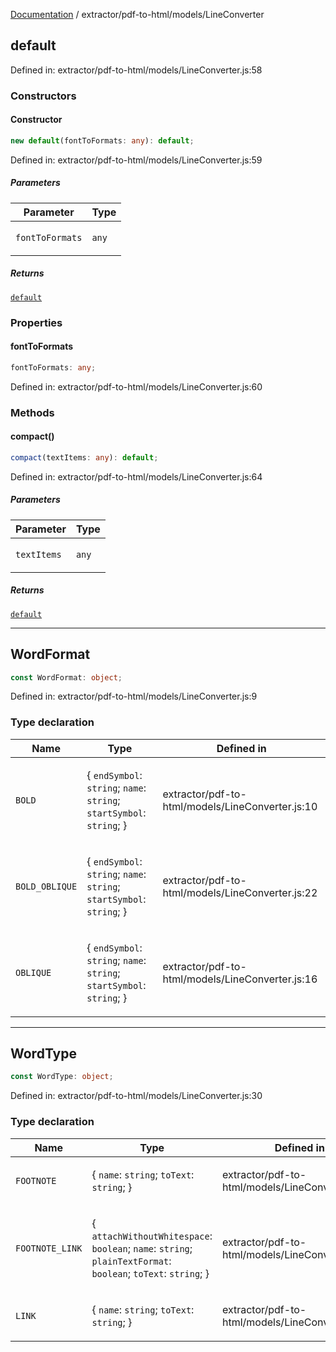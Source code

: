 [Documentation](../../../modules.md) / extractor/pdf-to-html/models/LineConverter

## default

Defined in: extractor/pdf-to-html/models/LineConverter.js:58

### Constructors

#### Constructor

```ts
new default(fontToFormats: any): default;
```

Defined in: extractor/pdf-to-html/models/LineConverter.js:59

##### Parameters

<table>
<thead>
<tr>
<th>Parameter</th>
<th>Type</th>
</tr>
</thead>
<tbody>
<tr>
<td>

`fontToFormats`

</td>
<td>

`any`

</td>
</tr>
</tbody>
</table>

##### Returns

[`default`](#default)

### Properties

#### fontToFormats

```ts
fontToFormats: any;
```

Defined in: extractor/pdf-to-html/models/LineConverter.js:60

### Methods

#### compact()

```ts
compact(textItems: any): default;
```

Defined in: extractor/pdf-to-html/models/LineConverter.js:64

##### Parameters

<table>
<thead>
<tr>
<th>Parameter</th>
<th>Type</th>
</tr>
</thead>
<tbody>
<tr>
<td>

`textItems`

</td>
<td>

`any`

</td>
</tr>
</tbody>
</table>

##### Returns

[`default`](LineItem.md#default)

***

## WordFormat

```ts
const WordFormat: object;
```

Defined in: extractor/pdf-to-html/models/LineConverter.js:9

### Type declaration

<table>
<thead>
<tr>
<th>Name</th>
<th>Type</th>
<th>Defined in</th>
</tr>
</thead>
<tbody>
<tr>
<td>

<a id="bold"></a> `BOLD`

</td>
<td>

\{
  `endSymbol`: `string`;
  `name`: `string`;
  `startSymbol`: `string`;
\}

</td>
<td>

extractor/pdf-to-html/models/LineConverter.js:10

</td>
</tr>
<tr>
<td>

<a id="bold_oblique"></a> `BOLD_OBLIQUE`

</td>
<td>

\{
  `endSymbol`: `string`;
  `name`: `string`;
  `startSymbol`: `string`;
\}

</td>
<td>

extractor/pdf-to-html/models/LineConverter.js:22

</td>
</tr>
<tr>
<td>

<a id="oblique"></a> `OBLIQUE`

</td>
<td>

\{
  `endSymbol`: `string`;
  `name`: `string`;
  `startSymbol`: `string`;
\}

</td>
<td>

extractor/pdf-to-html/models/LineConverter.js:16

</td>
</tr>
</tbody>
</table>

***

## WordType

```ts
const WordType: object;
```

Defined in: extractor/pdf-to-html/models/LineConverter.js:30

### Type declaration

<table>
<thead>
<tr>
<th>Name</th>
<th>Type</th>
<th>Defined in</th>
</tr>
</thead>
<tbody>
<tr>
<td>

<a id="footnote"></a> `FOOTNOTE`

</td>
<td>

\{
  `name`: `string`;
  `toText`: `string`;
\}

</td>
<td>

extractor/pdf-to-html/models/LineConverter.js:47

</td>
</tr>
<tr>
<td>

<a id="footnote_link"></a> `FOOTNOTE_LINK`

</td>
<td>

\{
  `attachWithoutWhitespace`: `boolean`;
  `name`: `string`;
  `plainTextFormat`: `boolean`;
  `toText`: `string`;
\}

</td>
<td>

extractor/pdf-to-html/models/LineConverter.js:38

</td>
</tr>
<tr>
<td>

<a id="link"></a> `LINK`

</td>
<td>

\{
  `name`: `string`;
  `toText`: `string`;
\}

</td>
<td>

extractor/pdf-to-html/models/LineConverter.js:31

</td>
</tr>
</tbody>
</table>
